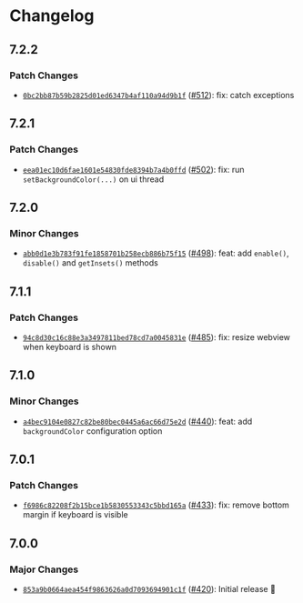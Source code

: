 # Changelog

## 7.2.2

### Patch Changes

- [`0bc2bb87b59b2825d01ed6347b4af110a94d9b1f`](https://github.com/capawesome-team/capacitor-plugins/commit/0bc2bb87b59b2825d01ed6347b4af110a94d9b1f) ([#512](https://github.com/capawesome-team/capacitor-plugins/pull/512)): fix: catch exceptions

## 7.2.1

### Patch Changes

- [`eea01ec10d6fae1601e54830fde8394b7a4b0ffd`](https://github.com/capawesome-team/capacitor-plugins/commit/eea01ec10d6fae1601e54830fde8394b7a4b0ffd) ([#502](https://github.com/capawesome-team/capacitor-plugins/pull/502)): fix: run `setBackgroundColor(...)` on ui thread

## 7.2.0

### Minor Changes

- [`abb0d1e3b783f91fe1858701b258ecb886b75f15`](https://github.com/capawesome-team/capacitor-plugins/commit/abb0d1e3b783f91fe1858701b258ecb886b75f15) ([#498](https://github.com/capawesome-team/capacitor-plugins/pull/498)): feat: add `enable()`, `disable()` and `getInsets()` methods

## 7.1.1

### Patch Changes

- [`94c8d30c16c88e3a3497811bed78cd7a0045831e`](https://github.com/capawesome-team/capacitor-plugins/commit/94c8d30c16c88e3a3497811bed78cd7a0045831e) ([#485](https://github.com/capawesome-team/capacitor-plugins/pull/485)): fix: resize webview when keyboard is shown

## 7.1.0

### Minor Changes

- [`a4bec9104e0827c82be80bec0445a6ac66d75e2d`](https://github.com/capawesome-team/capacitor-plugins/commit/a4bec9104e0827c82be80bec0445a6ac66d75e2d) ([#440](https://github.com/capawesome-team/capacitor-plugins/pull/440)): feat: add `backgroundColor` configuration option

## 7.0.1

### Patch Changes

- [`f6986c82208f2b15bce1b5830553343c5bbd165a`](https://github.com/capawesome-team/capacitor-plugins/commit/f6986c82208f2b15bce1b5830553343c5bbd165a) ([#433](https://github.com/capawesome-team/capacitor-plugins/pull/433)): fix: remove bottom margin if keyboard is visible

## 7.0.0

### Major Changes

- [`853a9b0664aea454f9863626a0d7093694901c1f`](https://github.com/capawesome-team/capacitor-plugins/commit/853a9b0664aea454f9863626a0d7093694901c1f) ([#420](https://github.com/capawesome-team/capacitor-plugins/pull/420)): Initial release 🎉
